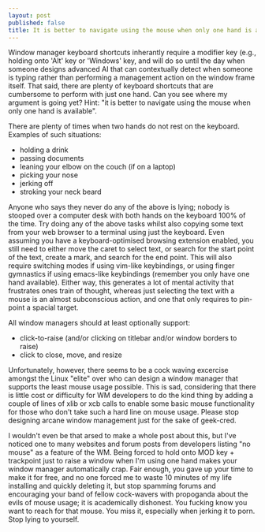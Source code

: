 ```yaml
---
layout: post
published: false
title: It is better to navigate using the mouse when only one hand is available
---
```


Window manager keyboard shortcuts inherantly require a modifier key (e.g., holding onto 'Alt' key or 'Windows' key, and will do so until the day when someone designs advanced AI that can contextually detect when someone is typing rather than performing a management action on the window frame itself. That said, there are plenty of keyboard shortcuts that are cumbersome to perform with just one hand. Can you see where my argument is going yet? Hint: "it is better to navigate using the mouse when only one hand is available".

There are plenty of times when two hands do not rest on the keyboard. Examples of such situations:

- holding a drink
- passing documents
- leaning your elbow on the couch (if on a laptop)
- picking your nose
- jerking off
- stroking your neck beard

Anyone who says they never do any of the above is lying; nobody is stooped over a computer desk with both hands on the keyboard 100% of the time. Try doing any of the above tasks whilst also copying some text from your web browser to a terminal using just the keyboard. Even assuming you have a keyboard-optimised browsing extension enabled, you still need to either move the caret to select text, or search for the start point of the text, create a mark, and search for the end point. This will also require switching modes if using vim-like keybindings, or using finger gymnastics if using emacs-like keybindings (remember you only have one hand available). Either way, this generates a lot of mental activity that frustrates ones train of thought, whereas just selecting the text with a mouse is an almost subconscious action, and one that only requires to pin-point a spacial target.

All window managers should at least optionally support:

 - click-to-raise (and/or clicking on titlebar and/or window borders to raise)
 - click to close, move, and resize
 
Unfortunately, however, there seems to be a cock waving excercise amongst the Linux "elite" over who can design a window manager that supports the least mouse usage possible. This is sad, considering that there is little cost or difficulty for WM developers to do the kind thing by adding a couple of lines of xlib or xcb calls to enable some basic mouse functionality for those who don't take such a hard line on mouse usage. Please stop designing arcane window management just for the sake of geek-cred.

I wouldn't even be that arsed to make a whole post about this, but I've noticed one to many websites and forum posts from developers listing "no mouse" as a feature of the WM. Being forced to hold onto MOD key + trackpoint just to raise a window when I'm using one hand makes your window manager automatically crap. Fair enough, you gave up your time to make it for free, and no one forced me to waste 10 minutes of my life installing and quickly deleting it, but  stop spamming forums and encouraging your band of fellow cock-wavers with propoganda about the evils of mouse usage; it is academically dishonest. You fucking know you want to reach for that mouse. You miss it, especially when jerking it to porn. Stop lying to yourself. 


